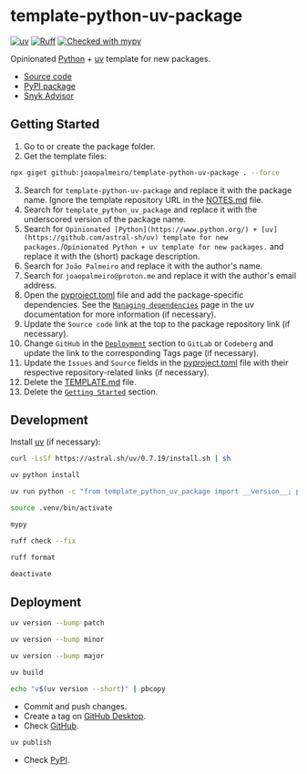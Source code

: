 # template-python-uv-package

[![uv](https://img.shields.io/endpoint?url=https://raw.githubusercontent.com/astral-sh/uv/main/assets/badge/v0.json)](https://github.com/astral-sh/uv)
[![Ruff](https://img.shields.io/endpoint?url=https://raw.githubusercontent.com/astral-sh/ruff/main/assets/badge/v2.json)](https://github.com/astral-sh/ruff)
[![Checked with mypy](https://www.mypy-lang.org/static/mypy_badge.svg)](https://mypy-lang.org/)

Opinionated [Python](https://www.python.org/) + [uv](https://github.com/astral-sh/uv) template for new packages.

- [Source code](https://github.com/joaopalmeiro/template-python-uv-package)
- [PyPI package](https://pypi.org/project/template-python-uv-package/)
- [Snyk Advisor](https://snyk.io/advisor/python/template-python-uv-package)

## Getting Started

1. Go to or create the package folder.
2. Get the template files:

```bash
npx giget github:joaopalmeiro/template-python-uv-package . --force
```

3. Search for `template-python-uv-package` and replace it with the package name. Ignore the template repository URL in the [NOTES.md](NOTES.md) file.
4. Search for `template_python_uv_package` and replace it with the underscored version of the package name.
5. Search for `Opinionated [Python](https://www.python.org/) + [uv](https://github.com/astral-sh/uv) template for new packages.`/`Opinionated Python + uv template for new packages.` and replace it with the (short) package description.
6. Search for `João Palmeiro` and replace it with the author's name.
7. Search for `joaopalmeiro@proton.me` and replace it with the author's email address.
8. Open the [pyproject.toml](pyproject.toml) file and add the package-specific dependencies. See the [`Managing dependencies`](https://docs.astral.sh/uv/concepts/projects/dependencies/) page in the uv documentation for more information (if necessary).
9. Update the `Source code` link at the top to the package repository link (if necessary).
10. Change `GitHub` in the [`Deployment`](#deployment) section to `GitLab` or `Codeberg` and update the link to the corresponding Tags page (if necessary).
11. Update the `Issues` and `Source` fields in the [pyproject.toml](pyproject.toml) file with their respective repository-related links (if necessary).
12. Delete the [TEMPLATE.md](TEMPLATE.md) file.
13. Delete the [`Getting Started`](#getting-started) section.

## Development

Install [uv](https://docs.astral.sh/uv/getting-started/installation/) (if necessary):

```bash
curl -LsSf https://astral.sh/uv/0.7.19/install.sh | sh
```

```bash
uv python install
```

```bash
uv run python -c "from template_python_uv_package import __version__; print(__version__)"
```

```bash
source .venv/bin/activate
```

```bash
mypy
```

```bash
ruff check --fix
```

```bash
ruff format
```

```bash
deactivate
```

## Deployment

```bash
uv version --bump patch
```

```bash
uv version --bump minor
```

```bash
uv version --bump major
```

```bash
uv build
```

```bash
echo "v$(uv version --short)" | pbcopy
```

- Commit and push changes.
- Create a tag on [GitHub Desktop](https://github.blog/2020-05-12-create-and-push-tags-in-the-latest-github-desktop-2-5-release/).
- Check [GitHub](https://github.com/joaopalmeiro/template-python-uv-package/tags).

```bash
uv publish
```

- Check [PyPI](https://pypi.org/project/template-python-uv-package/).
